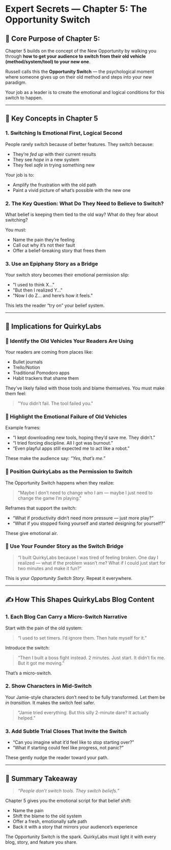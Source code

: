
# Expert Secrets — Chapter 5: The Opportunity Switch

## 🎯 Core Purpose of Chapter 5:

Chapter 5 builds on the concept of the New Opportunity by walking you through **how to get your audience to switch from their old vehicle (method/system/tool) to your new one**.

Russell calls this the **Opportunity Switch** — the psychological moment where someone gives up on their old method and steps into your new paradigm.

Your job as a leader is to create the emotional and logical conditions for this switch to happen.

---

## 🧠 Key Concepts in Chapter 5

### 1. **Switching Is Emotional First, Logical Second**

People rarely switch because of better features.
They switch because:

* They’re *fed up* with their current results
* They see *hope* in a new system
* They feel *safe* in trying something new

Your job is to:

* Amplify the frustration with the old path
* Paint a vivid picture of what’s possible with the new one

### 2. **The Key Question: What Do They Need to Believe to Switch?**

What belief is keeping them tied to the old way?
What do they fear about switching?

You must:

* Name the pain they’re feeling
* Call out why it’s not their fault
* Offer a belief-breaking story that frees them

### 3. **Use an Epiphany Story as a Bridge**

Your switch story becomes their emotional permission slip:

* "I used to think X..."
* "But then I realized Y..."
* "Now I do Z... and here’s how it feels."

This lets the reader “try on” your belief system.

---

## 🧪 Implications for QuirkyLabs

### 🔹 Identify the Old Vehicles Your Readers Are Using

Your readers are coming from places like:

* Bullet journals
* Trello/Notion
* Traditional Pomodoro apps
* Habit trackers that shame them

They’ve likely failed with those tools and blame themselves.
You must make them feel:

> "You didn’t fail. The tool failed you."

### 🔹 Highlight the Emotional Failure of Old Vehicles

Example frames:

* “I kept downloading new tools, hoping they’d save me. They didn’t.”
* “I tried forcing discipline. All I got was burnout.”
* “Even playful apps still expected me to act like a robot.”

These make the audience say: *“Yes, that’s me.”*

### 🔹 Position QuirkyLabs as the Permission to Switch

The Opportunity Switch happens when they realize:

> "Maybe I don’t need to change who I am — maybe I just need to change the game I’m playing."

Reframes that support the switch:

* “What if productivity didn’t need more pressure — just more play?”
* “What if you stopped fixing yourself and started designing for yourself?”

These give emotional air.

### 🔹 Use Your Founder Story as the Switch Bridge

> “I built QuirkyLabs because I was tired of feeling broken. One day I realized — what if the problem wasn’t me? What if I could just start for two minutes and make it fun?”

This is your *Opportunity Switch Story*. Repeat it everywhere.

---

## ✍️ How This Shapes QuirkyLabs Blog Content

### 1. Each Blog Can Carry a Micro-Switch Narrative

Start with the pain of the old system:

> “I used to set timers. I’d ignore them. Then hate myself for it.”

Introduce the switch:

> “Then I built a boss fight instead. 2 minutes. Just start. It didn’t fix me. But it got me moving.”

That’s a micro-switch.

### 2. Show Characters in Mid-Switch

Your Jamie-style characters don’t need to be fully transformed. Let them be *in transition*. It makes the switch feel safer.

> “Jamie tried everything. But this silly 2-minute dare? It actually helped.”

### 3. Add Subtle Trial Closes That Invite the Switch

* “Can you imagine what it’d feel like to stop starting over?”
* “What if starting could feel like progress, not panic?”

These gently nudge the reader toward your path.

---

## 🧩 Summary Takeaway

> *“People don’t switch tools. They switch beliefs.”*

Chapter 5 gives you the emotional script for that belief shift:

* Name the pain
* Shift the blame to the old system
* Offer a fresh, emotionally safe path
* Back it with a story that mirrors your audience’s experience

The Opportunity Switch is the spark. QuirkyLabs must light it with every blog, story, and feature you share.
